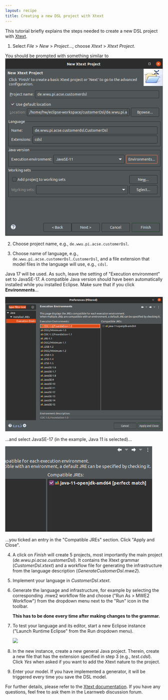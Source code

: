 ```yaml
---
layout: recipe
title: Creating a new DSL project with Xtext
---
```


This tutorial briefly explains the steps needed to create a new DSL project with [Xtext](http://www.eclipse.org/Xtext/index.html).

1. Select *File* > *New* > *Project...*, choose *Xtext* > *Xtext Project*.

You should be prompted with something similar to 
![](images/New%20Xtext%20Project.png)

2. Choose project name, e.g., `de.wwu.pi.acse.customerDsl`.


3. Choose name of language, e.g., `de.wwu.pi.acse.customerDsl.CustomerDsl`, and a file extension that model files in the language will use, e.g., `cdsl`.

Java 17 will be used. As such, leave the setting of "Execution environment" set to
JavaSE-17. A compatible Java version should have been automatically installed while you installed Eclipse. 
Make sure that if you click **Environments**...

![](images/Configuration%20of%20Java%2011.png)

...and select JavaSE-17 (in the example, Java 11 is selected)...

![](images/Select%20compatible%20JRE.png) 

...you ticked an entry in the "Compatible JREs" section.
Click "Apply and Close".

4. A click on *Finish* will create 5 projects, most importantly the main project (*de.wwu.pi.acse.customerDsl*). It contains the Xtext grammar (*CustomerDsl.xtext*) and a workflow file for generating the infrastructure from the language description (*GenerateCustomerDsl.mwe2*).


5. Implement your language in *CustomerDsl.xtext*.


6. Generate the language and infrastructure, for example by selecting the corresponding .mwe2 workflow file and choose ("Run As > MWE2 Workflow") from the dropdown menu next to the "Run" icon in the toolbar.

   **This has to be done every time after making changes to the grammar.**

7. To test your language and its editor, start a new Eclipse instance ("Launch Runtime Eclipse" from the Run dropdown menu).

    ![](images/LaunchRuntimeEclipse.png)

8. In the new instance, create a new general Java project.
   Therein, create a new file that has the extension specified in step 3 (e.g., *test.cdsl*).
   Click *Yes* when asked if you want to add the Xtext nature to the project.


9. Enter your model. If you have implemented a generator, it will be triggered every time you save the DSL model.

For further details, please refer to the [Xtext documentation](http://www.eclipse.org/Xtext/documentation/). If you have any questions, feel free to ask them in the Learnweb discussion forum.
